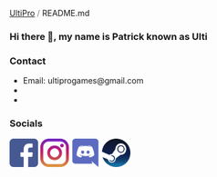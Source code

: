 <a href="https://github.com/UltiPro">UltiPro</a> <span style="color:grey">/</span> README.md

### Hi there 👋, my name is Patrick known as Ulti

### Contact

<ul>
  <li>Email: ultiprogames@gmail.com</li>
  <li></li>
  <li></li>
</ul>
  
### Socials
  
<a href="https://www.facebook.com/patryk.ulti/" target="blank"><img src="./icons/facebook.png" width="50"/></a>
<a href="https://www.instagram.com/ulti_pl/" target="blank"><img /><img src="./icons/instagram.png" width="50"/></a>
<a href="discordapp.com/users/Ulti#8198" target="blank"><img /><img src="./icons/discord.png" width="50"/></a>
<a href="https://steamcommunity.com/id/ulti_pro/" target="blank"><img /><img src="./icons/steam.png" width="50"/></a>

<!--
**UltiPro/UltiPro** is a ✨ _special_ ✨ repository because its `README.md` (this file) appears on your GitHub profile.

Here are some ideas to get you started:

- 🔭 I’m currently working on ...
- 🌱 I’m currently learning ...
- 👯 I’m looking to collaborate on ...
- 🤔 I’m looking for help with ...
- 💬 Ask me about ...
- 📫 How to reach me: ...
- 😄 Pronouns: ...
- ⚡ Fun fact: ...
-->
